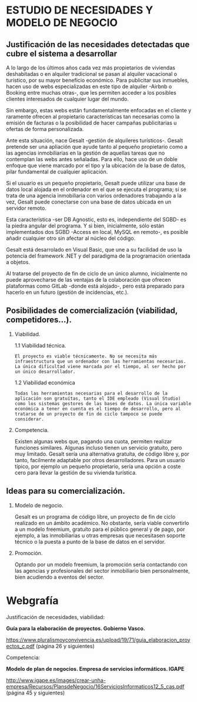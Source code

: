 # ESTUDIO DE NECESIDADES Y MODELO DE NEGOCIO

## Justificación de las necesidades detectadas que cubre el sistema a desarrollar

A lo largo de los últimos años cada vez más propietarios de viviendas deshabitadas o en alquiler tradicional se pasan al alquiler vacacional o turístico, por su mayor beneficio económico. Para publicitar sus inmuebles, hacen uso de webs especializadas en este tipo de alquiler -Airbnb o Booking entre muchas otras-, que les permiten acceder a los posibles clientes interesados de cualquier lugar del mundo.

Sin embargo, estas webs están fundamentalmente enfocadas en el cliente y raramente ofrecen al propietario características tan necesarias como la emisión de facturas o la posibilidad de hacer campañas publicitarias u ofertas de forma personalizada.

Ante esta situación, nace Gesalt -gestión de alquileres turísticos-. Gesalt pretende ser una apliación que ayude tanto al pequeño propietario como a las agencias inmobiliarias en la gestión de aquellas tareas que no contemplan las webs antes señaladas. Para ello, hace uso de un doble enfoque que viene marcado por el tipo y la ubicación de la base de datos, pilar fundamental de cualquier aplicación.

Si el usuario es un pequeño propietario, Gesalt puede utilizar una base de datos local alojada en el ordenador en el que se ejecuta el programa; si se trata de una agencia inmobiliaria con varios ordenadores trabajando a la vez, Gesalt puede conectarse con una base de datos ubicada en un servidor remoto.

Esta característica -ser DB Agnostic, esto es, independiente del SGBD- es la piedra angular del programa. Y si bien, inicialmente, sólo están implementados dos SGBD -Access en local, MySQL en remoto-, es posible añadir cualquier otro sin afectar al núcleo del código.

Gesalt está desarrolado en Visual Basic, que une a su facilidad de uso la potencia del framework .NET y del paradigma de la programación orientada a objetos.

Al tratarse del proyecto de fin de ciclo de un único alumno, inicialmente no puede aprovecharse de las ventajas  de la colaboración que ofrecen plataformas como GitLab -donde está alojado-, pero está preparado para hacerlo en un futuro (gestión de incidencias, etc.).

## Posibilidades de comercialización (viabilidad, competidores…).

1.	Viabilidad.

    1.1	Viabilidad técnica.
	
		El proyecto es viable técnicamente. No se necesita más infraestructura que un ordenador con las herramientas necesarias. La única dificultad viene marcada por el tiempo, al ser hecho por un único desarrollador.
        
    1.2	Viabilidad económica
	
		Todas las herramientas necesarias para el desarrollo de la aplicación son gratuítas, tanto el IDE empleado (Visual Studio) como los sistemas gestores de las bases de datos. La única variable económica a tener en cuenta es el tiempo de desarrollo, pero al tratarse de un proyecto de fin de ciclo tampoco se puede considerar.
        
2.	Competencia.

	Existen algunas webs que, pagando una cuota, permiten realizar funciones similares. Algunas incluso tienen un servicio gratuíto, pero muy limitado. Gesalt sería una alternativa gratuíta, de código libre y, por tanto, facilmente adaptable por otros desarrolladores. Para un usuario típico, por ejemplo un pequeño propietario, sería una opción a coste cero para llevar la gestión de su vivienda turística.

## Ideas para su comercialización.

1. Modelo de negocio.

	Gesalt es un programa de código libre, un proyecto de fin de ciclo realizado en un ámbito académico. No obstante, sería viable convertirlo a un modelo freemium, gratuíto para el público general y de pago, por ejemplo, a las inmobiliarias u otras empresas que necesitasen soporte técnico o la puesta a punto de la base de datos en el servidor.

2. Promoción.

	Optando por un modelo freemium, la promoción sería contactando con las agencias y profesionales del sector inmobiliario bien personalmente, bien acudiendo a eventos del sector.

# Webgrafía

Justificación de necesidades, viabilidad:

**Guía para la elaboración de proyectos. Gobierno Vasco.**

https://www.pluralismoyconvivencia.es/upload/19/71/guia_elaboracion_proyectos_c.pdf  (página 26 y siguientes)

Competencia:

**Modelo de plan de negocios. Empresa de servicios informáticos. IGAPE**

http://www.igape.es/images/crear-unha-empresa/Recursos/PlansdeNegocio/16ServiciosInformaticos12_5_cas.pdf 
(página 45 y siguientes)
